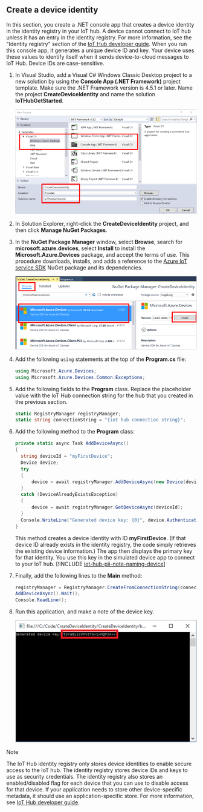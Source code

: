 ## Create a device identity

In this section, you create a .NET console app that creates a device identity in the identity registry in your IoT hub. A device cannot connect to IoT hub unless it has an entry in the identity registry. For more information, see the "Identity registry" section of the [IoT Hub developer guide][lnk-devguide-identity]. When you run this console app, it generates a unique device ID and key. Your device uses these values to identify itself when it sends device-to-cloud messages to IoT Hub. Device IDs are case-sensitive.

1. In Visual Studio, add a Visual C# Windows Classic Desktop project to a new solution by using the **Console App (.NET Framework)** project template. Make sure the .NET Framework version is 4.5.1 or later. Name the project **CreateDeviceIdentity** and name the solution **IoTHubGetStarted**.

    ![New Visual C# Windows Classic Desktop project][10]

2. In Solution Explorer, right-click the **CreateDeviceIdentity** project, and then click **Manage NuGet Packages**.

3. In the **NuGet Package Manager** window, select **Browse**, search for **microsoft.azure.devices**, select **Install** to install the **Microsoft.Azure.Devices** package, and accept the terms of use. This procedure downloads, installs, and adds a reference to the [Azure IoT service SDK][lnk-nuget-service-sdk] NuGet package and its dependencies.

    ![NuGet Package Manager window][11]

4. Add the following `using` statements at the top of the **Program.cs** file:

    ```csharp
    using Microsoft.Azure.Devices;
    using Microsoft.Azure.Devices.Common.Exceptions;
    ```

5. Add the following fields to the **Program** class. Replace the placeholder value with the IoT Hub connection string for the hub that you created in the previous section.

    ```csharp
    static RegistryManager registryManager;
    static string connectionString = "{iot hub connection string}";
    ```

6. Add the following method to the **Program** class:

    ```csharp
    private static async Task AddDeviceAsync()
    {
      string deviceId = "myFirstDevice";
      Device device;
      try
      {
          device = await registryManager.AddDeviceAsync(new Device(deviceId));
      }
      catch (DeviceAlreadyExistsException)
      {
          device = await registryManager.GetDeviceAsync(deviceId);
      }
      Console.WriteLine("Generated device key: {0}", device.Authentication.SymmetricKey.PrimaryKey);
    }
    ```

    This method creates a device identity with ID **myFirstDevice**. (If that device ID already exists in the identity registry, the code simply retrieves the existing device information.) The app then displays the primary key for that identity. You use this key in the simulated device app to connect to your IoT hub.
   [!INCLUDE [iot-hub-pii-note-naming-device](iot-hub-pii-note-naming-device.md)]


7. Finally, add the following lines to the **Main** method:

    ```csharp
    registryManager = RegistryManager.CreateFromConnectionString(connectionString);
    AddDeviceAsync().Wait();
    Console.ReadLine();
    ```

8. Run this application, and make a note of the device key.

    ![Device key generated by the application][12]

> [!NOTE]
> The IoT Hub identity registry only stores device identities to enable secure access to the IoT hub. The identity registry stores device IDs and keys to use as security credentials. The identity registry also stores an enabled/disabled flag for each device that you can use to disable access for that device. If your application needs to store other device-specific metadata, it should use an application-specific store. For more information, see [IoT Hub developer guide][lnk-devguide-identity].

<!-- Images. -->
[10]: ./media/iot-hub-get-started-create-device-identity-csharp/create-identity-csharp1.png
[11]: ./media/iot-hub-get-started-create-device-identity-csharp/create-identity-csharp2.png
[12]: ./media/iot-hub-get-started-create-device-identity-csharp/create-identity-csharp3.png

<!-- Links -->
[lnk-devguide-identity]: ../articles/iot-hub/iot-hub-devguide-identity-registry.md
[lnk-nuget-service-sdk]: https://www.nuget.org/packages/Microsoft.Azure.Devices/
